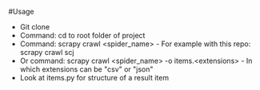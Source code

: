 #Usage
* Git clone
* Command: cd to root folder of project
* Command: scrapy crawl \<spider_name\> - For example with this repo: scrapy crawl scj
* Or command: scrapy crawl \<spider_name\> -o items.\<extensions\> - In which extensions can be "csv" or "json"
* Look at items.py for structure of a result item